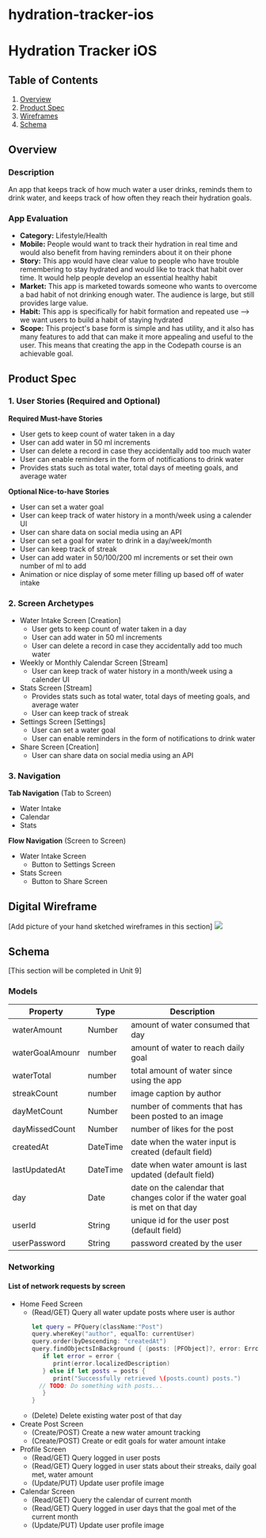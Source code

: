 # hydration-tracker-ios
# Hydration Tracker iOS

## Table of Contents
1. [Overview](#Overview)
1. [Product Spec](#Product-Spec)
1. [Wireframes](#Wireframes)
2. [Schema](#Schema)

## Overview
### Description
An app that keeps track of how much water a user drinks, reminds them to drink water, and keeps track of how often they reach their hydration goals.

### App Evaluation
- **Category:** Lifestyle/Health
- **Mobile:** People would want to track their hydration in real time and would also benefit from having reminders about it on their phone 
- **Story:** This app would have clear value to people who have trouble remembering to stay hydrated and would like to track that habit over time. It would help people develop an essential healthy habit
- **Market:** This app is marketed towards someone who wants to overcome a bad habit of not drinking enough water. The audience is large, but still provides large value.
- **Habit:** This app is specifically for habit formation and repeated use --> we want users to build a habit of staying hydrated
- **Scope:** This project's base form is simple and has utility, and it also has many features to add that can make it more appealing and useful to the user. This means that creating the app in the Codepath course is an achievable goal.

## Product Spec

### 1. User Stories (Required and Optional)

**Required Must-have Stories**

* User gets to keep count of water taken in a day
* User can add water in 50 ml increments
* User can delete a record in case they accidentally add too much water
* User can enable reminders in the form of notifications to drink water
* Provides stats such as total water, total days of meeting goals, and average water 

**Optional Nice-to-have Stories**

* User can set a water goal
* User can keep track of water history in a month/week using a calender UI
* User can share data on social media using an API
* User can set a goal for water to drink in a day/week/month
*  User can keep track of streak
*  User can add water in 50/100/200 ml increments or set their own number of ml to add
*  Animation or nice display of some meter filling up based off of water intake


### 2. Screen Archetypes

* Water Intake Screen [Creation]
  * User gets to keep count of water taken in a day
  * User can add water in 50 ml increments
  * User can delete a record in case they accidentally add too much water
* Weekly or Monthly Calendar Screen [Stream]
  * User can keep track of water history in a month/week using a calender UI
* Stats Screen [Stream]
  * Provides stats such as total water, total days of meeting goals, and average water 
  * User can keep track of streak
* Settings Screen [Settings]
  * User can set a water goal
  * User can enable reminders in the form of notifications to drink water
* Share Screen [Creation]
  * User can share data on social media using an API

### 3. Navigation

**Tab Navigation** (Tab to Screen)

* Water Intake
* Calendar
* Stats

**Flow Navigation** (Screen to Screen)

* Water Intake Screen
   * Button to Settings Screen
* Stats Screen
   * Button to Share Screen

## Digital Wireframe
[Add picture of your hand sketched wireframes in this section]
<img src="https://i.imgur.com/Fqw6qA2.png">

## Schema 
[This section will be completed in Unit 9]
### Models


   | Property      | Type     | Description |
   | ------------- | -------- | ------------|
   | waterAmount   | Number   | amount of water consumed that day |
   | waterGoalAmounr   | number| amount of water to reach daily goal |
   | waterTotal  | number     | total amount of water since using the app |
   | streakCount       | number   | image caption by author |
   | dayMetCount | Number   | number of comments that has been posted to an image |
   | dayMissedCount| Number   | number of likes for the post |
   | createdAt     | DateTime | date when the water input is created (default field) |
   | lastUpdatedAt | DateTime | date when water amount is last updated (default field) |
   | day | Date | date on the calendar that changes color if the water goal is met on that day |
   | userId | String | unique id for the user post (default field) |
   | userPassword | String | password created by the user |
   
   

### Networking

#### List of network requests by screen
   - Home Feed Screen
      - (Read/GET) Query all water update posts where user is author
         ```swift
         let query = PFQuery(className:"Post")
         query.whereKey("author", equalTo: currentUser)
         query.order(byDescending: "createdAt")
         query.findObjectsInBackground { (posts: [PFObject]?, error: Error?) in
            if let error = error { 
               print(error.localizedDescription)
            } else if let posts = posts {
               print("Successfully retrieved \(posts.count) posts.")
           // TODO: Do something with posts...
            }
         }
         ```
      - (Delete) Delete existing water post of that day
   - Create Post Screen
      - (Create/POST) Create a new water amount tracking
      - (Create/POST) Create or edit goals for water amount intake
   - Profile Screen
      - (Read/GET) Query logged in user posts
      - (Read/GET) Query logged in user stats about their streaks, daily goal met, water amount
      - (Update/PUT) Update user profile image
   - Calendar Screen
      - (Read/GET) Query the calendar of current month
      - (Read/GET) Query logged in user days that the goal met of the current month
      - (Update/PUT) Update user profile image

